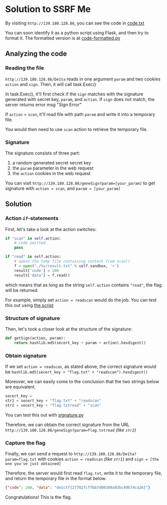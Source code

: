 # Solution to SSRF Me

By visiting `http://139.180.128.86`, you can see the code in [code.txt](code.txt)

You can soon identify it as a python script using Flask, and then try to format it. The formatted version is at [code-formatted.py](code-formatted.py)

## Analyzing the code

### Reading the file

`http://139.180.128.86/De1ta` reads in one argument `param` and two cookies `action` and `sign`. Then, it will call task.Exec()

In task.Exec(), it'll first check if the `sign` matches with the signature generated with secret key, `param`, and `action`. If `sign` does not match, the server returns error msg "Sign Error"

If `action` = `scan`, it'll read file with path `param` and write it into a temporary file.

You would then need to use `scan` action to retrieve the temporary file.

### Signature

The signature consists of three part:

1. a random generated secret secret key
2. the `param` parameter in the web request
3. the `action` cookies in the web request

You can visit `http://139.180.128.86/geneSign?param=[your_param]` to get signature with `action = scan`, and `param = [your_param]`

## Solution

### Action *`if`*-statements

First, let's take a look at the action switches:

```python
if "scan" in self.action:
    # code omitted
    pass

if "read" in self.action:
    # opens the temp file containing content from scan()
    f = open("./%s/result.txt" % self.sandbox, 'r')
    result['code'] = 200
    result['data'] = f.read()
```

which means that as long as the string `self.action` contains `"read"`, the flag will be returned.

For example, simply set `action = readscan` would do the job. You can test this out using [the script](if-switch.py)

### Structure of signature

Then, let's took a closer look at the structure of the signature:

```python
def getSign(action, param):
    return hashlib.md5(secert_key + param + action).hexdigest()
```

### Obtain signature

If we set `action = readscan`, as stated above, the correct signature would be `hashlib.md5(secert_key + "flag.txt" + "readscan").hexdigest()`

Moreover, we can easily come to the conclusion that the two strings below are equivalent.

```python
secert_key =
str1 = secert_key + "flag.txt" + "readscan"
str2 = secert_key + "flag.txtread" + "scan"
```
You can test this out with [signature.py](signature.py)

Therefore, we can obtain the correct signature from the URL `http://139.180.128.86/geneSign?param=flag.txtread` *(like `str2`)*

### Capture the flag

Finally, we can send a request to `http://139.180.128.86/De1ta?param=flag.txt` with cookies `action = readscan` *(like `str1`)* and `sign = [the one you've just obtained]`

Therefore, the server would first read `flag.txt`, write it to the temporary file, and return the temporary file in the format below.

```json
{"code": 200, "data": "de1ctf{27782fcffbb7d00309a93bc49b74ca26}"}
```

Congratulations! This is the flag.
